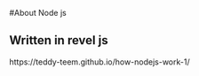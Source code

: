 #About Node js

<h2> Written in revel js </h2>
<p>https://teddy-teem.github.io/how-nodejs-work-1/ </p>
